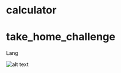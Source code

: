 # calculator
# take_home_challenge

Lang

![alt text](https://github.com/fawwad123/take_home_challenge/calculator/blob/[branch]/image.jpg?raw=true)
